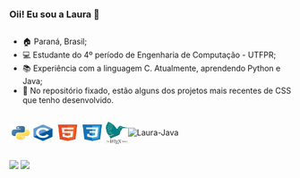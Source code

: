 ### Oii! Eu sou a Laura 💖 


##
- 🏠 Paraná, Brasil;
- 💻 Estudante do 4º período de Engenharia de Computação - UTFPR;
- 📚 Experiência com a linguagem C. Atualmente, aprendendo Python e Java;
- 📌 No repositório fixado, estão alguns dos projetos mais recentes de CSS que tenho desenvolvido. 
##
  <img align="center" alt="Laura-Python" height="30" width="40" src="https://raw.githubusercontent.com/devicons/devicon/master/icons/python/python-original.svg"><img align="center" alt="Laura-C" height="30" width="40" src="https://raw.githubusercontent.com/devicons/devicon/master/icons/c/c-original.svg"> <img align="center" alt="Laura-HTML" height="30" width="40" src="https://raw.githubusercontent.com/devicons/devicon/master/icons/html5/html5-original.svg">
  <img align="center" alt="Laura-CSS" height="30" width="40" src="https://raw.githubusercontent.com/devicons/devicon/master/icons/css3/css3-original.svg"> <img align="center" alt="Laura-LaTeX" height="40" width="40" src="https://raw.githubusercontent.com/github/explore/80688e429a7d4ef2fca1e82350fe8e3517d3494d/topics/latex/latex.png"><img align="center" alt="Laura-Java" height="40" width="40" src="https://cdn.jsdelivr.net/gh/devicons/devicon/icons/java/java-original.svg" />

##
<div>
  <a href="https://instagram.com/laura.sangalli_" target="_blank"><img src="https://img.shields.io/badge/-Instagram-%23E4405F?style=for-the-badge&logo=instagram&logoColor=white" target="_blank"></a>
  <a href="https://www.linkedin.com/in/laura-armiliato-sangalli-46527622b" target="_blank"><img src="https://img.shields.io/badge/-LinkedIn-%230077B5?style=for-the-badge&logo=linkedin&logoColor=white" target="_blank"></a>
</div>  
